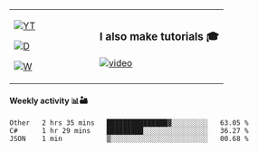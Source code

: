 <table>
  <td width="40%">

[![YT](https://img.shields.io/badge/YouTube-Peter-red?logo=youtube&style=for-the-badge)](https://spelos.net/youtube)

[![D](https://img.shields.io/badge/Discord-Spelos%238123-7289DA?logo=discord&style=for-the-badge)](https://spelos.net/discord)

[![W](https://img.shields.io/badge/website-sedlacek.tech-green?style=for-the-badge)](https://sedlacek.tech)

  </td>
  <td>
  
### I also make tutorials 🎓
[![video](https://i.imgur.com/ndfiH8w.png)](https://www.youtube.com/watch?v=alMS9LIjvD8)
  
  </td>
</table>

#### Weekly activity 📊🏜 

<!--START_SECTION:waka-->
```text
Other   2 hrs 35 mins   ███████████████▓░░░░░░░░░   63.05 % 
C#      1 hr 29 mins    █████████░░░░░░░░░░░░░░░░   36.27 % 
JSON    1 min           ▒░░░░░░░░░░░░░░░░░░░░░░░░   00.68 % 
```
<!--END_SECTION:waka-->
